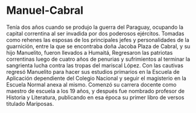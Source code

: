 # Manuel-Cabral
Tenía dos años cuando se produjo la guerra del Paraguay, ocupando la capital correntina al ser invadida por dos poderosos ejércitos. Tomadas como rehenes las esposas de los principales jefes y personalidades de la guarnición, entre la que se encontraba doña Jacoba Plaza de Cabral, y su hijo Manuelito, fueron llevados a Humaitá, Regresaron las patriotas correntinas luego de cuatro años de penurias y sufrimientos al terminar la sangrienta lucha contra las tropas del mariscal López. 
Con las cautivas regresó Manuelito para hacer sus estudios primarios en la Escuela de Aplicación dependiente del Colegio Nacional y seguir el magisterio en la Escuela Normal anexa al mismo. Comenzó su carrera docente como maestro de escuela a los 19 años, y después fue nombrado profesor de Historia y Literatura, publicando en esa época su primer libro de versos titulado Mariposas. 
